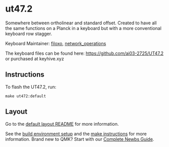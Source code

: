 # ut47.2

Somewhere between ortholinear and standard offset. Created to have all the same functions on a Planck in a keyboard but with a more conventional keyboard row stagger.

Keyboard Maintainer: [filoxo](https://github.com/filoxo), [network_operations](https://www.keyhive.xyz)

The keyboard files can be found here: https://github.com/ai03-2725/UT47.2
or purchased at keyhive.xyz

## Instructions

To flash the UT47.2, run:

    make ut472:default

## Layout

Go to the [default layout README](keymaps/default/readme.md) for more information.

See the [build environment setup](https://docs.qmk.fm/#/getting_started_build_tools) and the [make instructions](https://docs.qmk.fm/#/getting_started_make_guide) for more information. Brand new to QMK? Start with our [Complete Newbs Guide](https://docs.qmk.fm/#/newbs).
